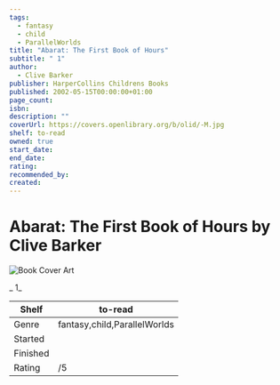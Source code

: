 ```yaml
---
tags:
  - fantasy
  - child
  - ParallelWorlds
title: "Abarat: The First Book of Hours"
subtitle: " 1"
author:
  - Clive Barker
publisher: HarperCollins Childrens Books
published: 2002-05-15T00:00:00+01:00
page_count:
isbn:
description: ""
coverUrl: https://covers.openlibrary.org/b/olid/-M.jpg
shelf: to-read
owned: true
start_date:
end_date:
rating:
recommended_by:
created:
---
```


# Abarat: The First Book of Hours by Clive Barker

![Book Cover Art](https://covers.openlibrary.org/b/olid/-M.jpg)

_ 1_

| Shelf | to-read |
| --- | --- |
| Genre | fantasy,child,ParallelWorlds |
| Started |  |
| Finished |  |
| Rating | /5 |

